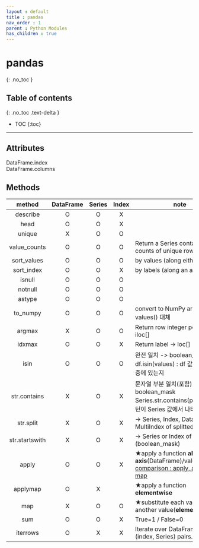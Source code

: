 ```yaml
---
layout : default
title : pandas
nav_order : 1
parent : Python Modules
has_children : true
---
```


# pandas
{: .no_toc }

## Table of contents
{: .no_toc .text-delta }

- TOC
{:toc}

---

## Attributes
DataFrame.index  
DataFrame.columns  


## Methods

|method|DataFrame|Series|Index|note|
|:----:|:-------:|:----:|:---:|----|
|describe|O|O|X||
|head|O|O|X||
|unique|X|O|O||
|value_counts|O|O|O|Return a Series containing counts of unique rows|
|sort_values|O|O|O|by values (along either axis)|
|sort_index|O|O|X|by labels (along an axis)|
|isnull|O|O|O||
|notnull|O|O|O||
|astype|O|O|O||
|to_numpy|O|O|O|convert to NumPy array : values() 대체|
|argmax|X|O|O|Return row integer position -> iloc[]|
|idxmax|O|O|X|Return label -> loc[]|
|isin|O|O|O|완전 일치 -> boolean_mask <br/> df.isin(values) : df 값들이 values 중에 있는지|
|str.contains|X|O|X|문자열 부분 일치(포함) -> boolean_mask <br/> Series.str.contains(pat) : pat 패턴이 Series 값에서 나타는지|
|str.split|X|O|X|-> Series, Index, DataFrame or MultiIndex of splitted str list|
|str.startswith|X|O|X|-> Series or Index of bool (boolean_mask)|
|apply|O|O|X|★apply a function **along on axis**(DataFrame)/values(Series)<br/>[comparison : apply, applymap, map](https://towardsdatascience.com/introduction-to-pandas-apply-applymap-and-map-5d3e044e93ff)|
|applymap|O|X||★apply a function **elementwise**|
|map|X|O|O|★substitute each value with another value(**elementwise**)|
|sum|O|O|X|True=1 / False=0|
|iterrows|O|X|X|Iterate over DataFrame rows as (index, Series) pairs.|
